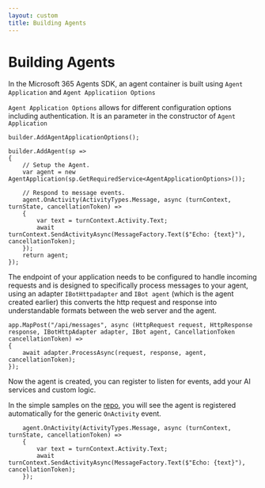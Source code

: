 ```yaml
---
layout: custom
title: Building Agents
---
```


# Building Agents

In the Microsoft 365 Agents SDK, an agent container is built using `Agent Application` and `Agent Applicatiion Options`

`Agent Application Options` allows for different configuration options including authentication. It is an parameter in the constructor of `Agent Application`


```
builder.AddAgentApplicationOptions();

builder.AddAgent(sp =>
{
    // Setup the Agent. 
    var agent = new AgentApplication(sp.GetRequiredService<AgentApplicationOptions>());

    // Respond to message events. 
    agent.OnActivity(ActivityTypes.Message, async (turnContext, turnState, cancellationToken) =>
    {
        var text = turnContext.Activity.Text;
        await turnContext.SendActivityAsync(MessageFactory.Text($"Echo: {text}"), cancellationToken);
    });
    return agent;
});
```

The endpoint of your application needs to be configured to handle incoming requests and is designed to specifically process messages to your agent, using an adapter `IBotHttpadapter` and `IBot agent` (which is the agent created earlier) this converts the http request and response into understandable formats between the web server and the agent.

```
app.MapPost("/api/messages", async (HttpRequest request, HttpResponse response, IBotHttpAdapter adapter, IBot agent, CancellationToken cancellationToken) =>
{
    await adapter.ProcessAsync(request, response, agent, cancellationToken);
});
```

Now the agent is created, you can register to listen for events, add your AI services and custom logic.

In the simple samples on the [repo](aka.ms/agents), you will see the agent is registered automatically for the generic `OnActivity` event. 
```
    agent.OnActivity(ActivityTypes.Message, async (turnContext, turnState, cancellationToken) =>
    {
        var text = turnContext.Activity.Text;
        await turnContext.SendActivityAsync(MessageFactory.Text($"Echo: {text}"), cancellationToken);
    });
```